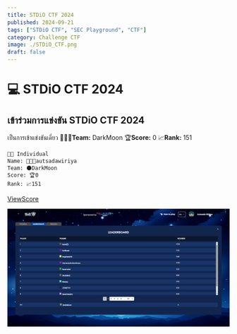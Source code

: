 ```yaml
---
title: STDiO CTF 2024
published: 2024-09-21
tags: ["STDiO CTF", "SEC Playground", "CTF"]
category: Challenge CTF
image: ./STDiO_CTF.png
draft: false
---
```


# 💻 STDiO CTF 2024
## เข้าร่วมการแข่งขัน STDiO CTF 2024
เป็นการเข้าแข่งขันเดี่ยว
👨🏼‍💻**Team:** DarkMoon
🏆**Score:** 0
📈**Rank:** 151

```
👨🏼 Individual
Name: 👨🏼‍💻autsadawiriya
Team: 🌑DarkMoon
Score: 🏆0
Rank: 📈151
```


[ViewScore](https://lobby-ctf.secplayground.com/lobby/26e54457-0c4d-4902-94a8-e1a3324a8b46/summary)

![](./STDiO_CTF_2024.png)